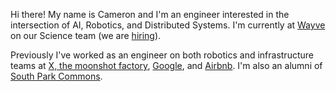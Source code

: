 Hi there! My name is Cameron and I'm an engineer interested in the intersection of AI, Robotics, and Distributed Systems. I'm currently at [Wayve](https://wayve.ai) on our Science team (we are [hiring](https://wayve.ai/careers/join-us/?location=Mountain%20View&department=Science)).

Previously I've worked as an engineer on both robotics and infrastructure teams at [X, the moonshot factory](http://x.company), [Google](https://google.com), and [Airbnb](https://airbnb.com). I'm also an alumni of [South Park Commons](https://southparkcommons.com).
